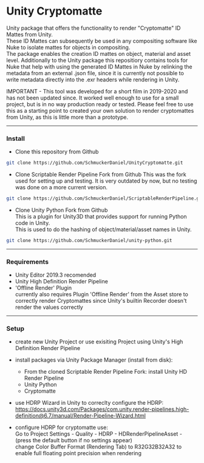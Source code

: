 Unity Cryptomatte
===============

Unity package that offers the functionality to render "Cryptomatte" ID Mattes
from Unity.  
These ID Mattes can subsequently be used in any compositing software
like Nuke to isolate mattes for objects in compositing.  
The package enables the creation ID mattes on object, material and asset level.
Additionally to the Unity package this repositiory contains tools for Nuke that
help with using the generated ID Mattes in Nuke by relinking the metadata from 
an external .json file, since it is currently not possible to write metadata 
directly into the .exr headers while rendering in Unity.

IMPORTANT - This tool was developed for a short film in 2019-2020 and has not been
updated since. It worked well enough to use for a small project, but is in no way
production ready or tested. 
Please feel free to use this as a starting point to created your own solution to 
render cryptomattes from Unity, as this is little more than a prototype. 

---

### Install

* Clone this repository from Github
```sh
git clone https://github.com/SchmuckerDaniel/UnityCryptomatte.git
```


* Clone Scriptable Render Pipeline Fork from Github
This was the fork used for setting up and testing. 
It is very outdated by now, but no testing was done on a more current version.
```sh
git clone https://github.com/SchmuckerDaniel/ScriptableRenderPipeline.git
```


* Clone Unity Python Fork from Github  
This is a plugin for Unity3D that provides support for running Python code in Unity.  
This is used to do the hashing of object/material/asset names in Unity.
```sh
git clone https://github.com/SchmuckerDaniel/unity-python.git  
```  

  
  

---

### Requirements

* Unity Editor 2019.3 recomended
* Unity High Definition Render Pipeline
* 'Offline Render' Plugin  
currently also requires Plugin 'Offline Render' from the Asset store to
correctly render Cryptomattes since Unity's builtin Recorder doesn't render
the values correctly


---

### Setup

* create new Unity Project or use exisiting Project using Unity's High
Definition Render Pipeline
* install packages via Unity Package Manager (install from disk):
	* From the cloned Scriptable Render Pipeline Fork: install Unity HD Render Pipeline
	* Unity Python
	* Cryptomatte

* use HDRP Wizard in Unity to correclty configure the HDRP:  
https://docs.unity3d.com/Packages/com.unity.render-pipelines.high-definition@6.7/manual/Render-Pipeline-Wizard.html
* configure HDRP for cryptomatte use:  
Go to Project Settings - Quality - HDRP - HDRenderPipelineAsset - (press the default button if no settings appear)  
change Color Buffer Format (Rendering Tab) to R32G32B32A32 to enable full floating point precision when rendering

